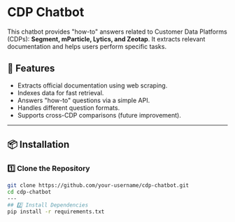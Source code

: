 # CDP Chatbot

This chatbot provides "how-to" answers related to Customer Data Platforms (CDPs): **Segment, mParticle, Lytics, and Zeotap**. It extracts relevant documentation and helps users perform specific tasks.

## 🚀 Features
- Extracts official documentation using web scraping.
- Indexes data for fast retrieval.
- Answers "how-to" questions via a simple API.
- Handles different question formats.
- Supports cross-CDP comparisons (future improvement).

---

## 📦 Installation

### 1️⃣ Clone the Repository
```bash
git clone https://github.com/your-username/cdp-chatbot.git
cd cdp-chatbot
---
## 2️⃣ Install Dependencies
pip install -r requirements.txt
